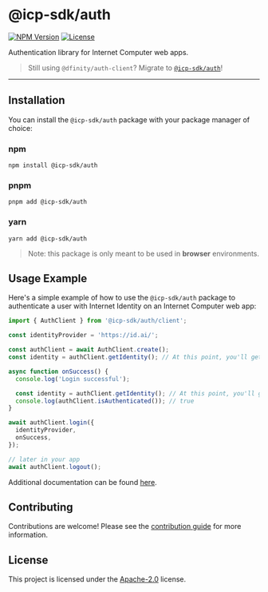 # @icp-sdk/auth

[![NPM Version](https://img.shields.io/npm/v/%40icp-sdk%2Fauth)](https://www.npmjs.com/package/@icp-sdk/auth)
[![License](https://img.shields.io/badge/License-Apache%202.0-blue.svg)](https://opensource.org/licenses/Apache-2.0)

Authentication library for Internet Computer web apps.

> Still using `@dfinity/auth-client`? Migrate to [`@icp-sdk/auth`](https://js.icp.build/auth/latest/upgrading/v4)!

---

## Installation

You can install the `@icp-sdk/auth` package with your package manager of choice:

### npm

```shell
npm install @icp-sdk/auth
```

### pnpm

```shell
pnpm add @icp-sdk/auth
```

### yarn

```shell
yarn add @icp-sdk/auth
```

> Note: this package is only meant to be used in **browser** environments.

## Usage Example

Here's a simple example of how to use the `@icp-sdk/auth` package to authenticate a user with Internet Identity on an Internet Computer web app:

```typescript
import { AuthClient } from '@icp-sdk/auth/client';

const identityProvider = 'https://id.ai/';

const authClient = await AuthClient.create();
const identity = authClient.getIdentity(); // At this point, you'll get a Principal.anonymous()

async function onSuccess() {
  console.log('Login successful');

  const identity = authClient.getIdentity(); // At this point, you'll get an authenticated identity
  console.log(authClient.isAuthenticated()); // true
}

await authClient.login({
  identityProvider,
  onSuccess,
});

// later in your app
await authClient.logout();
```

Additional documentation can be found [here](https://js.icp.build/auth/latest/).

## Contributing

Contributions are welcome! Please see the [contribution guide](./.github/CONTRIBUTING.md) for more information.

## License

This project is licensed under the [Apache-2.0](./LICENSE) license.
